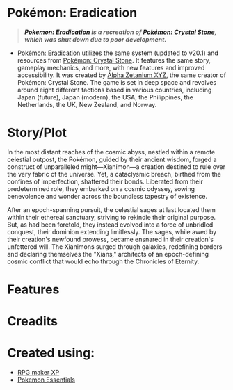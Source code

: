 # **Pokémon: Eradication**


> ***[Pokemon: Eradication](https://github.com/UltraUnitilezer9909/Pokemon-Alpha-Strike) is a recreation of [Pokémon: Crystal Stone](https://github.com/UltraUnitilezer9909/PKMN--CS--ROTFK-discontinued), which was shut down due to poor development.***

* [Pokémon: Eradication](https://github.com/UltraUnitilezer9909/Pokemon-Alpha-Strike) utilizes the same system (updated to v20.1) and resources from [Pokémon: Crystal Stone](https://github.com/UltraUnitilezer9909/PKMN--CS--ROTFK-discontinued). It features the same story, gameplay mechanics, and more, with new features and improved accessibility. It was created by [Alpha Zetanium XYZ](https://github.com/UltraUnitilezer9909), the same creator of Pokémon: Crystal Stone. The game is set in deep space and revolves around eight different factions based in various countries, including Japan (future), Japan (modern), the USA, the Philippines, the Netherlands, the UK, New Zealand, and Norway.

# **Story/Plot**

In the most distant reaches of the cosmic abyss, nestled within a remote celestial outpost, the Pokémon, guided by their ancient wisdom, forged a construct of unparalleled might—Xianimon—a creation destined to rule over the very fabric of the universe. Yet, a cataclysmic breach, birthed from the confines of imperfection, shattered their bonds. Liberated from their predetermined role, they embarked on a cosmic odyssey, sowing benevolence and wonder across the boundless tapestry of existence.

After an epoch-spanning pursuit, the celestial sages at last located them within their ethereal sanctuary, striving to rekindle their original purpose. But, as had been foretold, they instead evolved into a force of unbridled conquest, their dominion extending limitlessly. The sages, while awed by their creation's newfound prowess, became ensnared in their creation's unfettered will. The Xianimons surged through galaxies, redefining borders and declaring themselves the "Xians," architects of an epoch-defining cosmic conflict that would echo through the Chronicles of Eternity.

# **Features** <!--DONT EDIT THIS CHATGPT-->
 
# **Creadits** <!--DONT EDIT THIS CHATGPT-->

# **Created using**:

* [RPG maker XP](https://www.rpgmakerweb.com/products/rpg-maker-xp)
* [Pokemon Essentials](https://github.com/Maruno17/pokemon-essentials)




